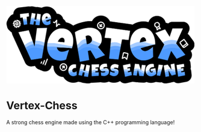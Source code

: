 <img src="https://raw.githubusercontent.com/deoshreyas/Vertex-Chess/refs/heads/main/Vertex-Logo.png" alt="Vertex Logo" width=500>

# Vertex-Chess
A strong chess engine made using the C++ programming language!

